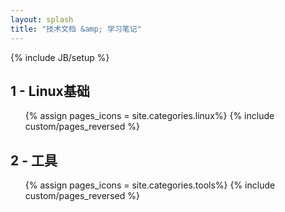 ```yaml
---
layout: splash
title: "技术文档 &amp; 学习笔记"
---
```

{% include JB/setup %}

## 1 - Linux基础

<ul class="thumbnails">
  {% assign pages_icons = site.categories.linux%}
  {% include custom/pages_reversed %}
</ul>

## 2 - 工具

<ul class="thumbnails">
  {% assign pages_icons = site.categories.tools%}
  {% include custom/pages_reversed %}
</ul>

